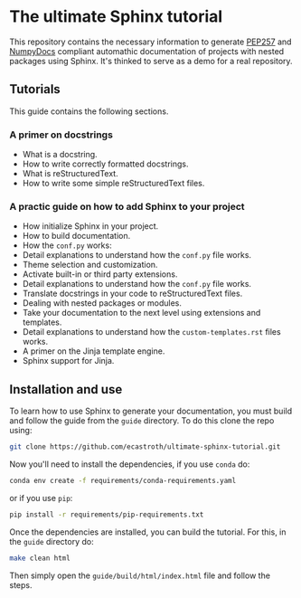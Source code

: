 # The ultimate Sphinx tutorial

This repository contains the necessary information to generate [PEP257](https://peps.python.org/pep-0257/) and [NumpyDocs](https://numpydoc.readthedocs.io/en/latest/index.html) compliant automathic documentation of projects with nested packages using Sphinx. It's thinked to serve as a demo for a real repository.

## Tutorials

This guide contains the following sections.

### A primer on docstrings
- What is a docstring.
- How to write correctly formatted docstrings.
- What is reStructuredText.
- How to write some simple reStructuredText files.

### A practic guide on how to add Sphinx to your project
- How initialize Sphinx in your project.
- How to build documentation.
- How the `conf.py` works:
- Detail explanations to understand how the `conf.py` file works.
- Theme selection and customization.
- Activate built-in or third party extensions.
- Detail explanations to understand how the `conf.py` file works.
- Translate docstrings in your code to reStructuredText files.
- Dealing with nested packages or modules.
- Take your documentation to the next level using extensions and templates.
- Detail explanations to understand how the `custom-templates.rst` files works.
- A primer on the Jinja template engine.
- Sphinx support for Jinja.


## Installation and use

To learn how to use Sphinx to generate your documentation, you must build and follow the guide from the `guide` directory. To do this clone the repo using:

```bash
git clone https://github.com/ecastroth/ultimate-sphinx-tutorial.git
```

Now you'll need to install the dependencies, if you use `conda` do:

```bash
conda env create -f requirements/conda-requirements.yaml
```

or if you use `pip`:

```bash
pip install -r requirements/pip-requirements.txt
```

Once the dependencies are installed, you can build the tutorial. For this, in the `guide` directory do:

```bash
make clean html
```

Then simply open the `guide/build/html/index.html` file and follow the steps.